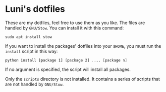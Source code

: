 # Luni's dotfiles

These are my dotfiles, feel free to use them as you like.
The files are handled by `GNU/Stow`. You can install it with this command:

    sudo apt install stow

If you want to install the packages' dotfiles into your `$HOME`, you must run
the `install` script in this way:

    python install [package 1] [package 2] .... [package n]

If no argument is specified, the script will install all packages.

Only the `scripts` directory is not installed.
It contains a series of scripts that are not handled by `GNU/Stow`.
